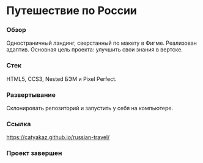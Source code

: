 # Путешествие по России

### Обзор
Одностраничный лэндинг, сверстанный по макету в Фигме.
Реализован адаптив.
Основная цель проекта: улучшить свои знания в вертске.

### Стек

HTML5, CCS3, Nested БЭМ и Pixel Perfect.

### Развертывание
Склонировать репозиторий и запустить у себя на компьютере.

### Ссылка
https://catyakaz.github.io/russian-travel/

### Проект завершен
